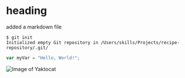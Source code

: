 # heading

added a markdown file

```
$ git init
Initialized empty Git repository in /Users/skills/Projects/recipe-repository/.git/
```
```javascript
var myVar = "Hello, World!";
```

![Image of Yaktocat](https://octodex.github.com/images/yaktocat.png)
